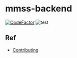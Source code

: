 # mmss-backend
[![CodeFactor](https://www.codefactor.io/repository/github/money-manager-saas/mmss-backend/badge)](https://www.codefactor.io/repository/github/money-manager-saas/mmss-backend)
![test](https://github.com/Money-Manager-SaaS/mmss-backend/workflows/Node.js%20CI/badge.svg)



## Ref
- [Contributing](CONTRIBUTING.md)
